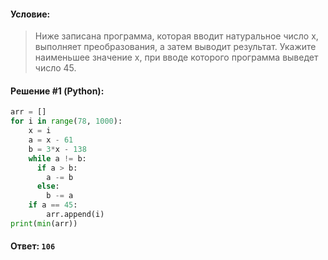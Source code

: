 #### Условие:

> Ниже записана программа, которая вводит натуральное число x, выполняет преобразования, а затем выводит результат. 
> Укажите наименьшее значение x, при вводе которого программа выведет число 45.

#### Решение #1 (Python):
```python
arr = []
for i in range(78, 1000):
    x = i
    a = x - 61
    b = 3*x - 138
    while a != b:
      if a > b:
        a -= b
      else:
        b -= a
    if a == 45:
        arr.append(i)
print(min(arr))
```

#### Ответ: `106`
